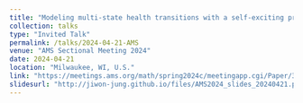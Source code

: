 ```yaml
---
title: "Modeling multi-state health transitions with a self-exciting process"
collection: talks
type: "Invited Talk"
permalink: /talks/2024-04-21-AMS
venue: "AMS Sectional Meeting 2024"
date: 2024-04-21
location: "Milwaukee, WI, U.S."
link: "https://meetings.ams.org/math/spring2024c/meetingapp.cgi/Paper/34850"
slidesurl: "http://jiwon-jung.github.io/files/AMS2024_slides_20240421.pdf" 
---  
```

 
